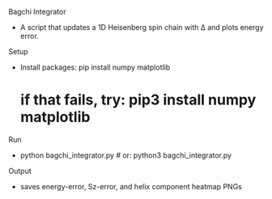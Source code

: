 Bagchi Integrator
- A script that updates a 1D Heisenberg spin chain with Δ and plots energy error.

Setup
- Install packages:
  pip install numpy matplotlib
  # if that fails, try: pip3 install numpy matplotlib

Run
- python bagchi_integrator.py  # or: python3 bagchi_integrator.py

Output
- saves energy-error, Sz-error, and helix component heatmap PNGs

